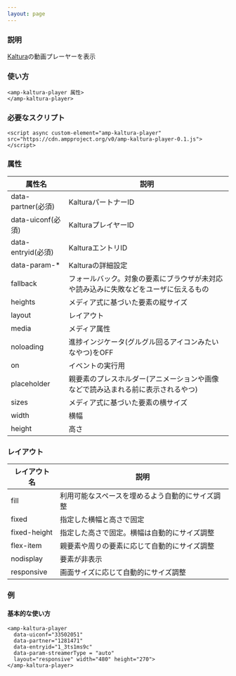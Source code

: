 ```yaml
---
layout: page
---
```


### 説明

[Kaltura](https://corp.kaltura.com/)の動画プレーヤーを表示

### 使い方

    <amp-kaltura-player 属性>
    </amp-kaltura-player>

### 必要なスクリプト

    <script async custom-element="amp-kaltura-player" src="https://cdn.ampproject.org/v0/amp-kaltura-player-0.1.js"></script>

### 属性

| 属性名             | 説明                                                   |
|--------------------|--------------------------------------------------------|
| data-partner(必須) | KalturaパートナーID                                         |
| data-uiconf(必須)  | KalturaプレイヤーID                                         |
| data-entryid(必須) | KalturaエントリID                                          |
| data-param-\*      | Kalturaの詳細設定                                       |
| fallback           | フォールバック。対象の要素にブラウザが未対応や読み込みに失敗などをユーザに伝えるもの |
| heights            | メディア式に基づいた要素の縦サイズ                                 |
| layout             | レイアウト                                                  |
| media              | メディア属性                                               |
| noloading          | 進捗インジケータ(グルグル回るアイコンみたいなやつ)をOFF                      |
| on                 | イベントの実行用                                            |
| placeholder        | 親要素のプレスホルダー(アニメーションや画像などで読み込まれる前に表示されるやつ)    |
| sizes              | メディア式に基づいた要素の横サイズ                                 |
| width              | 横幅                                                   |
| height             | 高さ                                                    |

### レイアウト

| レイアウト名      | 説明                               |
|--------------|----------------------------------|
| fill         | 利用可能なスペースを埋めるよう自動的にサイズ調整 |
| fixed        | 指定した横幅と高さで固定                |
| fixed-height | 指定した高さで固定。横幅は自動的にサイズ調整 |
| flex-item    | 親要素や周りの要素に応じて自動的にサイズ調整 |
| nodisplay    | 要素が非表示                        |
| responsive   | 画面サイズに応じて自動的にサイズ調整         |

### 例

#### 基本的な使い方

    <amp-kaltura-player
      data-uiconf="33502051"
      data-partner="1281471"
      data-entryid="1_3ts1ms9c"
      data-param-streamerType = "auto"
      layout="responsive" width="480" height="270">
    </amp-kaltura-player>
